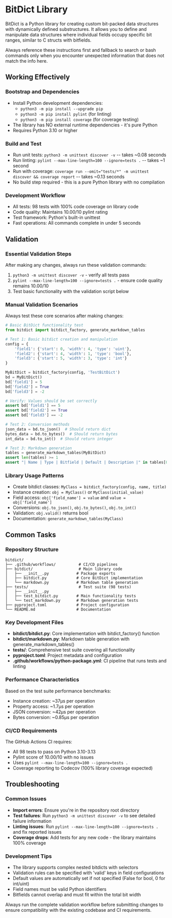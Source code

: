 # BitDict Library

BitDict is a Python library for creating custom bit-packed data structures with dynamically defined substructures. It allows you to define and manipulate data structures where individual fields occupy specific bit ranges, similar to C structs with bitfields.

Always reference these instructions first and fallback to search or bash commands only when you encounter unexpected information that does not match the info here.

## Working Effectively

### Bootstrap and Dependencies
- Install Python development dependencies:
  - `python3 -m pip install --upgrade pip`
  - `python3 -m pip install pylint` (for linting)
  - `python3 -m pip install coverage` (for coverage testing)
- The library has NO external runtime dependencies - it's pure Python
- Requires Python 3.10 or higher

### Build and Test
- Run unit tests: `python3 -m unittest discover -v` -- takes ~0.08 seconds
- Run linting: `pylint --max-line-length=100 --ignore=tests .` -- takes ~1 second
- Run with coverage: `coverage run --omit="tests/*" -m unittest discover && coverage report` -- takes ~0.13 seconds
- No build step required - this is a pure Python library with no compilation

### Development Workflow
- All tests: 98 tests with 100% code coverage on library code
- Code quality: Maintains 10.00/10 pylint rating
- Test framework: Python's built-in unittest
- Fast operations: All commands complete in under 5 seconds

## Validation

### Essential Validation Steps
After making any changes, always run these validation commands:
1. `python3 -m unittest discover -v` - verify all tests pass
2. `pylint --max-line-length=100 --ignore=tests .` - ensure code quality remains 10.00/10
3. Test basic functionality with the validation script below

### Manual Validation Scenarios
Always test these core scenarios after making changes:

```python
# Basic BitDict functionality test
from bitdict import bitdict_factory, generate_markdown_tables

# Test 1: Basic bitdict creation and manipulation
config = {
    'field1': {'start': 0, 'width': 4, 'type': 'uint'},
    'field2': {'start': 4, 'width': 1, 'type': 'bool'},
    'field3': {'start': 5, 'width': 3, 'type': 'int'}
}

MyBitDict = bitdict_factory(config, 'TestBitDict')
bd = MyBitDict()
bd['field1'] = 5
bd['field2'] = True  
bd['field3'] = -2

# Verify: Values should be set correctly
assert bd['field1'] == 5
assert bd['field2'] == True
assert bd['field3'] == -2

# Test 2: Conversion methods
json_data = bd.to_json()  # Should return dict
bytes_data = bd.to_bytes()  # Should return bytes
int_data = bd.to_int()  # Should return integer

# Test 3: Markdown generation
tables = generate_markdown_tables(MyBitDict)
assert len(tables) >= 1
assert "| Name | Type | Bitfield | Default | Description |" in tables[0]
```

### Library Usage Patterns
- Create bitdict classes: `MyClass = bitdict_factory(config, name, title)`
- Instance creation: `obj = MyClass()` or `MyClass(initial_value)`
- Field access: `obj['field_name'] = value` and `value = obj['field_name']`
- Conversions: `obj.to_json()`, `obj.to_bytes()`, `obj.to_int()`
- Validation: `obj.valid()` returns bool
- Documentation: `generate_markdown_tables(MyClass)`

## Common Tasks

### Repository Structure
```
bitdict/
├── .github/workflows/          # CI/CD pipelines
├── bitdict/                    # Main library code
│   ├── __init__.py            # Package exports
│   ├── bitdict.py             # Core BitDict implementation
│   └── markdown.py            # Markdown table generation
├── tests/                      # Test suite (98 tests)
│   ├── __init__.py
│   ├── test_bitdict.py        # Main functionality tests
│   └── test_markdown.py       # Markdown generation tests
├── pyproject.toml             # Project configuration
└── README.md                  # Documentation
```

### Key Development Files
- **bitdict/bitdict.py**: Core implementation with bitdict_factory() function
- **bitdict/markdown.py**: Markdown table generation with generate_markdown_tables()
- **tests/**: Comprehensive test suite covering all functionality
- **pyproject.toml**: Project metadata and configuration
- **.github/workflows/python-package.yml**: CI pipeline that runs tests and linting

### Performance Characteristics
Based on the test suite performance benchmarks:
- Instance creation: ~37µs per operation
- Property access: ~1.7µs per operation  
- JSON conversion: ~42µs per operation
- Bytes conversion: ~0.85µs per operation

### CI/CD Requirements
The GitHub Actions CI requires:
- All 98 tests to pass on Python 3.10-3.13
- Pylint score of 10.00/10 with no issues
- Uses `pylint --max-line-length=100 --ignore=tests .`
- Coverage reporting to Codecov (100% library coverage expected)

## Troubleshooting

### Common Issues
- **Import errors**: Ensure you're in the repository root directory
- **Test failures**: Run `python3 -m unittest discover -v` to see detailed failure information
- **Linting issues**: Run `pylint --max-line-length=100 --ignore=tests .` and fix reported issues
- **Coverage drops**: Add tests for any new code - the library maintains 100% coverage

### Development Tips
- The library supports complex nested bitdicts with selectors
- Validation rules can be specified with 'valid' keys in field configurations  
- Default values are automatically set if not specified (False for bool, 0 for int/uint)
- Field names must be valid Python identifiers
- Bitfields cannot overlap and must fit within the total bit width

Always run the complete validation workflow before submitting changes to ensure compatibility with the existing codebase and CI requirements.
